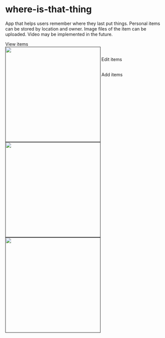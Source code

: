 # where-is-that-thing

App that helps users remember where they last put things.  Personal items can be stored by location and owner.  Image files of the item can be uploaded.  Video may be implemented in the future.<br>  


View items<br>
<a href=""><img src="https://github.com/smandekar1/where-is-that-thing/blob/master/media/ScreenShot1.JPG?raw=true" align="left" height="300"></a><br>

Edit items<br>
<a href=""><img src="https://github.com/smandekar1/where-is-that-thing/blob/master/media/ScreenShot2.JPG?raw=true" align="left" height="300"></a><br>

Add items <br>
<a href=""><img src="https://github.com/smandekar1/where-is-that-thing/blob/master/media/ScreenShot3.JPG?raw=true" align="left" height="300"></a>


